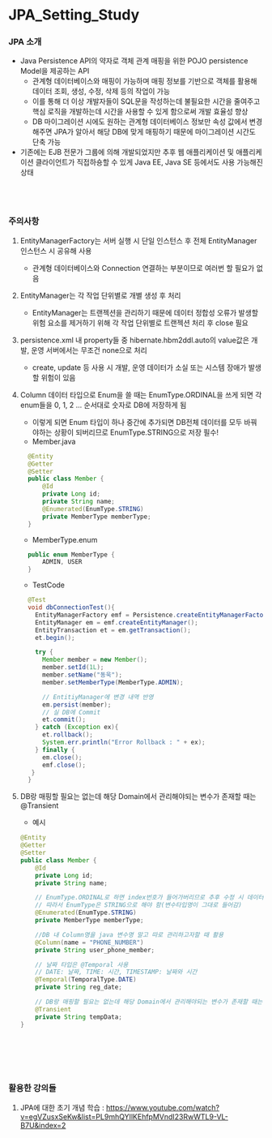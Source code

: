 # JPA_Setting_Study

### JPA 소개
* Java Persistence API의 약자로 객체 관계 매핑을 위한 POJO persistence Model을 제공하는 API
  * 관계형 데이터베이스와 매핑이 가능하며 매핑 정보를 기반으로 객체를 활용해 데이터 조회, 생성, 수정, 삭제 등의 작업이 가능
  * 이를 통해 더 이상 개발자들이 SQL문을 작성하는데 불필요한 시간을 줄여주고 핵심 로직을 개발하는데 시간을 사용할 수 있게 함으로써 개발 효율성 향상
  * DB 마이그레이션 시에도 원하는 관계형 데이터베이스 정보만 속성 값에서 변경해주면 JPA가 알아서 해당 DB에 맞게 매핑하기 때문에 마이그레이션 시간도 단축 가능
* 기존에는 EJB 전문가 그룹에 의해 개발되었지만 추후 웹 애플리케이션 및 애플리케이션 클라이언트가 직접하숑할 수 있게 Java EE, Java SE 등에서도 사용 가능해진 상태
<br/><br/><br/><br/>

### 주의사항
1. EntityManagerFactory는 서버 실행 시 단일 인스턴스 후 전체 EntityManager 인스턴스 시 공유해 사용
   * 관계형 데이터베이스와 Connection 연결하는 부분이므로 여러번 할 필요가 없음

2. EntityManager는 각 작업 단위별로 개별 생성 후 처리
   * EntityManager는 트랜젝션을 관리하기 때문에 데이터 정합성 오류가 발생할 위험 요소를 제거하기 위해 각 작업 단위별로 트랜젝션 처리 후 close 필요

3. persistence.xml 내 property들 중 hibernate.hbm2ddl.auto의 value값은 개발, 운영 서버에서는 무조건 none으로 처리
   * create, update 등 사용 시 개발, 운영 데이터가 소실 또는 시스템 장애가 발생할 위험이 있음

4. Column 데이터 타입으로 Enum을 쓸 때는 EnumType.ORDINAL을 쓰게 되면 각 enum들을 0, 1, 2 ... 순서대로 숫자로 DB에 저장하게 됨
   * 이렇게 되면 Enum 타입이 하나 중간에 추가되면 DB전체 데이터를 모두 바꿔야하는 상황이 되버리므로 EnumType.STRING으로 저장 필수!
   * Member.java
    ```java
      @Entity
      @Getter
      @Setter
      public class Member {
          @Id
          private Long id;
          private String name;
          @Enumerated(EnumType.STRING)
          private MemberType memberType;
      }
    ```
  
   * MemberType.enum
    ```java
      public enum MemberType {
          ADMIN, USER
      }
    ```
  
   * TestCode
    ```java
      @Test
      void dbConnectionTest(){
        EntityManagerFactory emf = Persistence.createEntityManagerFactory("jpa_setting_study");
        EntityManager em = emf.createEntityManager();
        EntityTransaction et = em.getTransaction();
        et.begin();

        try {
          Member member = new Member();
          member.setId(1L);
          member.setName("동욱");
          member.setMemberType(MemberType.ADMIN);

          // EntitiyManager에 변경 내역 반영
          em.persist(member);
          // 실 DB에 Commit
          et.commit();
        } catch (Exception ex){
          et.rollback();
          System.err.println("Error Rollback : " + ex);
        } finally {
          em.close();
          emf.close();
       }
      }
    ```
    
5. DB랑 매핑할 필요는 없는데 해당 Domain에서 관리해야되는 변수가 존재할 때는 @Transient
   * 예시
    ```java
    @Entity
    @Getter
    @Setter
    public class Member {
        @Id
        private Long id;
        private String name;

        // EnumType.ORDINAL로 하면 index번호가 들어가버리므로 추후 수정 시 데이터 정합성이 오류가 생김
        // 따라서 EnumType은 STRING으로 해야 함(변수타입명이 그대로 들어감)
        @Enumerated(EnumType.STRING)
        private MemberType memberType;

        //DB 내 Column명을 java 변수명 말고 따로 관리하고자할 때 활용
        @Column(name = "PHONE_NUMBER")
        private String user_phone_member;

        // 날짜 타입은 @Temporal 사용
        // DATE: 날짜, TIME: 시간, TIMESTAMP: 날짜와 시간
        @Temporal(TemporalType.DATE)
        private String reg_date;

        // DB랑 매핑할 필요는 없는데 해당 Domain에서 관리해야되는 변수가 존재할 때는 @Transient
        @Transient
        private String tempData;
    }
    ```
<br/><br/><br/><br/>

### 활용한 강의들
1. JPA에 대한 초기 개념 학습 : https://www.youtube.com/watch?v=egVZusxSeKw&list=PL9mhQYIlKEhfpMVndI23RwWTL9-VL-B7U&index=2
